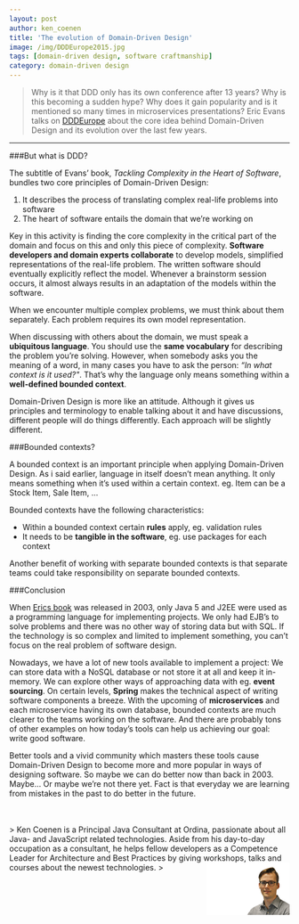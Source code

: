 ```yaml
---
layout: post
author: ken_coenen
title: 'The evolution of Domain-Driven Design'
image: /img/DDDEurope2015.jpg
tags: [domain-driven design, software craftmanship]
category: domain-driven design
---
```


> Why is it that DDD only has its own conference after 13 years? Why is this becoming a sudden hype? Why does it gain popularity and is it mentioned so many times in microservices presentations? Eric Evans talks on [DDDEurope](http://dddeurope.com/2016/eric-evans.html) about the core idea behind Domain-Driven Design and its evolution over the last few years.

----------

###But what is DDD?

The subtitle of Evans’ book, *Tackling Complexity in the Heart of Software*, bundles two core principles of Domain-Driven Design:

 1. It describes the process of translating complex real-life problems into software
 2. The heart of software entails the domain that we’re working on

Key in this activity is finding the core complexity in the critical part of the domain and focus on this and only this piece of complexity. **Software developers and domain experts collaborate** to develop models, simplified representations of the real-life problem. The written software should eventually explicitly reflect the model. Whenever a brainstorm session occurs, it almost always results in an adaptation of the models within the software.

When we encounter multiple complex problems, we must think about them separately. Each problem requires its own model representation.

When discussing with others about the domain, we must speak a **ubiquitous language**. You should use the **same vocabulary** for describing the problem you’re solving. However, when somebody asks you the meaning of a word, in many cases you have to ask the person: *“In what context is it used?"*. That’s why the language only means something within a **well-defined bounded context**.

Domain-Driven Design is more like an attitude. Although it gives us principles and terminology to enable talking about it and have discussions, different people will do things differently. Each approach will be slightly different.

###Bounded contexts?

A bounded context is an important principle when applying Domain-Driven Design. As i said earlier, language in itself doesn’t mean anything. It only means something when it’s used within a certain context. eg. Item can be a Stock Item, Sale Item, …

Bounded contexts have the following characteristics:

 - Within a bounded context certain **rules** apply, eg. validation rules
 - It needs to be **tangible in the software**, eg. use packages for each context

Another benefit of working with separate bounded contexts is that separate teams could take responsibility on separate bounded contexts.

###Conclusion

When [Erics book](http://www.amazon.com/Domain-Driven-Design-Tackling-Complexity-Software/dp/0321125215) was released in 2003, only Java 5 and J2EE were used as a programming language for implementing projects. We only had EJB’s to solve problems and there was no other way of storing data but with SQL. If the technology is so complex and limited to implement something, you can’t focus on the real problem of software design.

Nowadays, we have a lot of new tools available to implement a project: We can store data with a NoSQL database or not store it at all and keep it in-memory. We can explore other ways of approaching data with eg. **event sourcing**. On certain levels, **Spring** makes the technical aspect of writing software components a breeze. With the upcoming of **microservices** and each microservice having its own database, bounded contexts are much clearer to the teams working on the software. And there are probably tons of other examples on how today’s tools can help us achieving our goal: write good software.

Better tools and a vivid community which masters these tools cause Domain-Driven Design to become more and more popular in ways of designing software. So maybe we can do better now than back in 2003. Maybe… Or maybe we’re not there yet. Fact is that everyday we are learning from mistakes in the past to do better in the future.

<br/>
<br/>
> Ken Coenen is a Principal Java Consultant at Ordina, passionate about all Java- and JavaScript related technologies. Aside from his day-to-day occupation as a consultant, he helps fellow developers as a Competence Leader for Architecture and Best Practices by giving workshops, talks and courses about the newest technologies.
> <img style="float: right;" alt="Ken Coenen" src="/img/author/ken-coenen-small.png">
